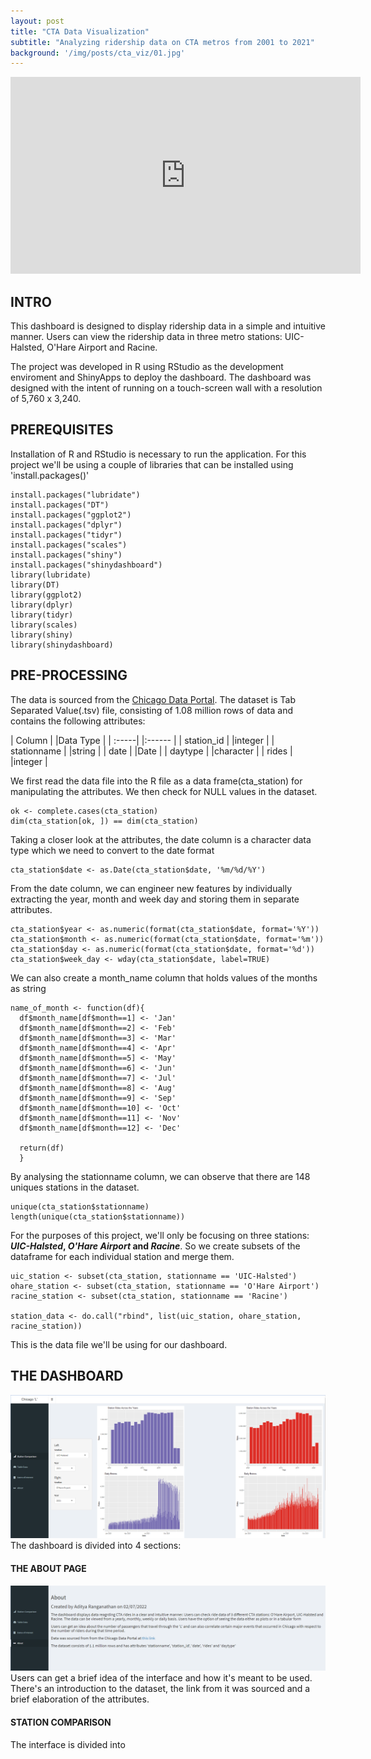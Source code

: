 ```yaml
---
layout: post
title: "CTA Data Visualization"
subtitle: "Analyzing ridership data on CTA metros from 2001 to 2021"
background: '/img/posts/cta_viz/01.jpg'
---
```

<iframe width="560" height="315" src="https://www.youtube.com/embed/qoWCB8AUiP4" title="YouTube video player" frameborder="0" allow="accelerometer; autoplay; clipboard-write; encrypted-media; gyroscope; picture-in-picture" allowfullscreen></iframe>


## INTRO
This dashboard is designed to display ridership data in a simple and intuitive manner. Users can view the ridership data in three metro stations: UIC-Halsted, O'Hare Airport and Racine. 

The project was developed in R using RStudio as the development enviroment and ShinyApps to deploy the dashboard. The dashboard was designed with the intent of running on a touch-screen wall with a resolution of 5,760 x 3,240.

## PREREQUISITES
Installation of R and RStudio is necessary to run the application.
For this project we'll be using a couple of libraries that can be installed using 'install.packages()'
```
install.packages("lubridate")
install.packages("DT")
install.packages("ggplot2")
install.packages("dplyr")
install.packages("tidyr")
install.packages("scales")
install.packages("shiny")
install.packages("shinydashboard")
library(lubridate)
library(DT)
library(ggplot2)
library(dplyr)
library(tidyr)
library(scales)
library(shiny)
library(shinydashboard)
```
## PRE-PROCESSING
The data is sourced from the [Chicago Data Portal](https://data.cityofchicago.org/Transportation/CTA-Ridership-L-Station-Entries-Daily-Totals/5neh-572f/data).
The dataset is Tab Separated Value(.tsv) file, consisting of 1.08 million rows of data and contains the following attributes:

| Column |  |Data Type |
| :-----|  |:------  |
| station_id |  |integer |
| stationname |  |string |
| date |  |Date |
| daytype |  |character |
| rides |  |integer |

We first read the data file into the R file as a data frame(cta_station) for manipulating the attributes. We then check for NULL values in the dataset.
```
ok <- complete.cases(cta_station)
dim(cta_station[ok, ]) == dim(cta_station)
```

Taking a closer look at the attributes, the date column is a character data type which we need to convert to the date format
```
cta_station$date <- as.Date(cta_station$date, '%m/%d/%Y')
```

From the date column, we can engineer new features by individually extracting the year, month and week day and storing them in separate attributes.
```
cta_station$year <- as.numeric(format(cta_station$date, format='%Y'))
cta_station$month <- as.numeric(format(cta_station$date, format='%m'))
cta_station$day <- as.numeric(format(cta_station$date, format='%d'))
cta_station$week_day <- wday(cta_station$date, label=TRUE)
```

We can also create a month_name column that holds values of the months as string
```
name_of_month <- function(df){
  df$month_name[df$month==1] <- 'Jan'
  df$month_name[df$month==2] <- 'Feb'
  df$month_name[df$month==3] <- 'Mar'
  df$month_name[df$month==4] <- 'Apr'
  df$month_name[df$month==5] <- 'May'
  df$month_name[df$month==6] <- 'Jun'
  df$month_name[df$month==7] <- 'Jul'
  df$month_name[df$month==8] <- 'Aug'
  df$month_name[df$month==9] <- 'Sep'
  df$month_name[df$month==10] <- 'Oct'
  df$month_name[df$month==11] <- 'Nov'
  df$month_name[df$month==12] <- 'Dec'
  
  return(df)
  }
  ```

By analysing the stationname column, we can observe that there are 148 uniques stations in the dataset.
```
unique(cta_station$stationname)
length(unique(cta_station$stationname))
```

For the purposes of this project, we'll only be focusing on three stations: **_UIC-Halsted_, _O'Hare Airport_ and _Racine_**. So we create subsets of the dataframe for each individual station and merge them. 
```
uic_station <- subset(cta_station, stationname == 'UIC-Halsted')
ohare_station <- subset(cta_station, stationname == 'O'Hare Airport')
racine_station <- subset(cta_station, stationname == 'Racine')

station_data <- do.call("rbind", list(uic_station, ohare_station, racine_station))
```

This is the data file we'll be using for our dashboard.

## THE DASHBOARD
![Dashboard Interface](\img\posts\cta_viz\interface.PNG)
The dashboard is divided into 4 sections:
#### THE ABOUT PAGE
![About Page](\img\posts\cta_viz\about.PNG)
Users can get a brief idea of the interface and how it's meant to be used. There's an introduction to the dataset, the link from it was sourced and a brief elaboration of the attributes.

#### STATION COMPARISON
The interface is divided into